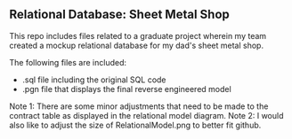 ## Relational Database: Sheet Metal Shop

This repo includes files related to a graduate project wherein my team created a mockup relational database for my dad's sheet metal shop. 

The following files are included:
- .sql file including the original SQL code
- .pgn file that displays the final reverse engineered model

Note 1: There are some minor adjustments that need to be made to the contract table as displayed in the relational model diagram. 
Note 2: I would also like to adjust the size of RelationalModel.png to better fit github. 
